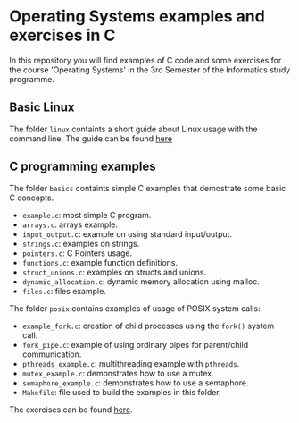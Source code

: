
# Operating Systems examples and exercises in C

In this repository you will find examples of C code and some exercises for the course 'Operating Systems' in
the 3rd Semester of the Informatics study programme.

## Basic Linux

The folder `linux` containts a short guide about Linux usage with the command line. The guide can be found [here](linux/linux_basics.md)

## C programming examples

The folder `basics` containts simple C examples that demostrate some basic C concepts.

- ``example.c``: most simple C program.
- ``arrays.c``: arrays example.
- ``input_output.c``: example on using standard input/output.
- ``strings.c``: examples on strings.
- ``pointers.c``: C Pointers usage.
- ``functions.c``: example function definitions.
- ``struct_unions.c``: examples on structs and unions.
- ``dynamic_allocation.c``: dynamic memory allocation using malloc.
- ``files.c``: files example.

The folder ``posix`` contains examples of usage of POSIX system calls:
- ``example_fork.c``: creation of child processes using the ``fork()`` system call.
- ``fork_pipe.c``: example of using ordinary pipes for parent/child communication.
- ``pthreads_example.c``: multithreading example with ``pthreads``.
- ``mutex_example.c``: demonstrates how to use a mutex.
- ``semaphore_example.c``: demonstrates how to use a semaphore. 
- ``Makefile``: file used to build the examples in this folder.

The exercises can be found [here](exercises/exercises.md).
